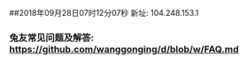 ##2018年09月28日07时12分07秒 新址: 104.248.153.1
### 兔友常见问题及解答: https://github.com/wanggonging/d/blob/w/FAQ.md
